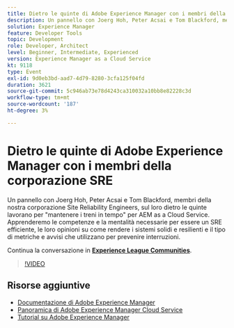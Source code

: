 ```yaml
---
title: Dietro le quinte di Adobe Experience Manager con i membri della corporazione SRE
description: Un pannello con Joerg Hoh, Peter Acsai e Tom Blackford, membri della nostra corporazione Site Reliability Engineers, sul loro dietro le quinte lavorano per "mantenere i treni in tempo" per AEM as a Cloud Service. Apprenderemo le competenze e la mentalità necessarie per essere un SRE efficiente, le loro opinioni su come rendere i sistemi solidi e resilienti e il tipo di metriche e avvisi che utilizzano per prevenire interruzioni.
solution: Experience Manager
feature: Developer Tools
topic: Development
role: Developer, Architect
level: Beginner, Intermediate, Experienced
version: Experience Manager as a Cloud Service
kt: 9118
type: Event
exl-id: 9d0eb3bd-aad7-4d79-8280-3cfa125f04fd
duration: 3621
source-git-commit: 5c946ab73e78d4243ca310032a10bb8e82228c3d
workflow-type: tm+mt
source-wordcount: '187'
ht-degree: 3%

---
```


# Dietro le quinte di Adobe Experience Manager con i membri della corporazione SRE

Un pannello con Joerg Hoh, Peter Acsai e Tom Blackford, membri della nostra corporazione Site Reliability Engineers, sul loro dietro le quinte lavorano per &quot;mantenere i treni in tempo&quot; per AEM as a Cloud Service. Apprenderemo le competenze e la mentalità necessarie per essere un SRE efficiente, le loro opinioni su come rendere i sistemi solidi e resilienti e il tipo di metriche e avvisi che utilizzano per prevenire interruzioni.

Continua la conversazione in **[Experience League Communities](https://adobe.ly/2WoCVOU)**.

>[!VIDEO](https://video.tv.adobe.com/v/337527/?quality=12&learn=on&hidetitle=true)

## Risorse aggiuntive

- [Documentazione di Adobe Experience Manager](https://experienceleague.adobe.com/docs/experience-manager-cloud-service.html?lang=it)
- [Panoramica di Adobe Experience Manager Cloud Service](https://experienceleague.adobe.com/docs/experience-manager-cloud-service/overview/home.html?lang=it)
- [Tutorial su Adobe Experience Manager](https://experienceleague.adobe.com/docs/experience-manager-tutorials.html?lang=it)
